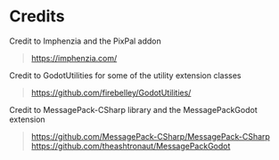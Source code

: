 # Credits

Credit to Imphenzia and the PixPal addon
> https://imphenzia.com/

Credit to GodotUtilities for some of the utility extension classes
> https://github.com/firebelley/GodotUtilities/

Credit to MessagePack-CSharp library and the MessagePackGodot extension
> https://github.com/MessagePack-CSharp/MessagePack-CSharp
> https://github.com/theashtronaut/MessagePackGodot
